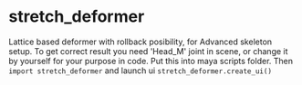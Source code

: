 # stretch_deformer

Lattice based deformer with rollback posibility, for Advanced skeleton setup.
To get correct result you need 'Head_M' joint in scene, or change it by yourself for your purpose in code.
Put this into maya scripts folder.
Then `import stretch_deformer` and launch ui `stretch_deformer.create_ui()`







